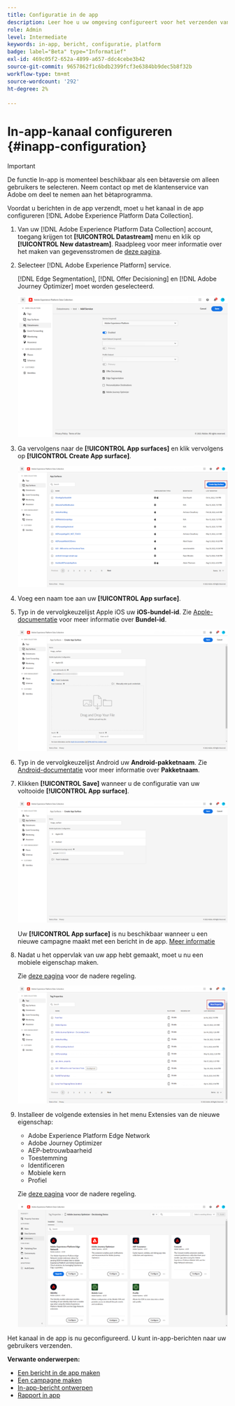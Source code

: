 ```yaml
---
title: Configuratie in de app
description: Leer hoe u uw omgeving configureert voor het verzenden van In-app-berichten met Journey Optimizer
role: Admin
level: Intermediate
keywords: in-app, bericht, configuratie, platform
badge: label="Beta" type="Informatief"
exl-id: 469c05f2-652a-4899-a657-ddc4cebe3b42
source-git-commit: 9657862f1c6bdb2399fcf3e6384bb9dec5b8f32b
workflow-type: tm+mt
source-wordcount: '292'
ht-degree: 2%

---
```


# In-app-kanaal configureren {#inapp-configuration}

>[!IMPORTANT]
>
>De functie In-app is momenteel beschikbaar als een bètaversie om alleen gebruikers te selecteren. Neem contact op met de klantenservice van Adobe om deel te nemen aan het bètaprogramma.

Voordat u berichten in de app verzendt, moet u het kanaal in de app configureren [!DNL Adobe Experience Platform Data Collection].

1. Van uw [!DNL Adobe Experience Platform Data Collection] account, toegang krijgen tot **[!UICONTROL Datastream]** menu en klik op **[!UICONTROL New datastream]**. Raadpleeg voor meer informatie over het maken van gegevensstromen de [deze pagina](https://aep-sdks.gitbook.io/docs/getting-started/configure-datastreams).

1. Selecteer [!DNL Adobe Experience Platform] service.

   [!DNL Edge Segmentation], [!DNL Offer Decisioning] en [!DNL Adobe Journey Optimizer] moet worden geselecteerd.

   ![](assets/inapp_config_6.png)

1. Ga vervolgens naar de **[!UICONTROL App surfaces]** en klik vervolgens op **[!UICONTROL Create App surface]**.

   ![](assets/inapp_config_1.png)

1. Voeg een naam toe aan uw **[!UICONTROL App surface]**.

1. Typ in de vervolgkeuzelijst Apple iOS uw **iOS-bundel-id**. Zie [Apple-documentatie](https://developer.apple.com/documentation/appstoreconnectapi/bundle_ids) voor meer informatie over **Bundel-id**.

   ![](assets/inapp_config_2.png)

1. Typ in de vervolgkeuzelijst Android uw **Android-pakketnaam**. Zie [Android-documentatie](https://support.google.com/admob/answer/9972781?hl=en#:~:text=The%20package%20name%20of%20an,supported%20third%2Dparty%20Android%20stores) voor meer informatie over **Pakketnaam**.

1. Klikken **[!UICONTROL Save]** wanneer u de configuratie van uw voltooide **[!UICONTROL App surface]**.

   ![](assets/inapp_config_3.png)

   Uw **[!UICONTROL App surface]** is nu beschikbaar wanneer u een nieuwe campagne maakt met een bericht in de app. [Meer informatie](create-in-app.md)

1. Nadat u het oppervlak van uw app hebt gemaakt, moet u nu een mobiele eigenschap maken.

   Zie [deze pagina](https://experienceleague.adobe.com/docs/experience-platform/tags/admin/companies-and-properties.html#for-mobile) voor de nadere regeling.

   ![](assets/inapp_config_4.png)

1. Installeer de volgende extensies in het menu Extensies van de nieuwe eigenschap:

   * Adobe Experience Platform Edge Network
   * Adobe Journey Optimizer
   * AEP-betrouwbaarheid
   * Toestemming
   * Identificeren
   * Mobiele kern
   * Profiel

   Zie [deze pagina](https://experienceleague.adobe.com/docs/experience-platform/tags/ui/extensions/overview.html?lang=en#add-a-new-extension) voor de nadere regeling.

   ![](assets/inapp_config_5.png)

Het kanaal in de app is nu geconfigureerd. U kunt in-app-berichten naar uw gebruikers verzenden.

**Verwante onderwerpen:**

* [Een bericht in de app maken](create-in-app.md)
* [Een campagne maken](../campaigns/create-campaign.md)
* [In-app-bericht ontwerpen](design-in-app.md)
* [Rapport in app](../reports/campaign-global-report.md#inapp-report)
